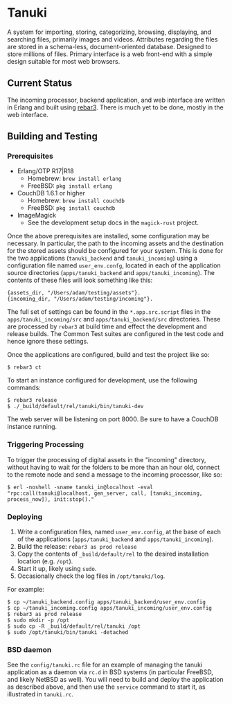 # Tanuki

A system for importing, storing, categorizing, browsing, displaying, and searching files, primarily images and videos. Attributes regarding the files are stored in a schema-less, document-oriented database. Designed to store millions of files. Primary interface is a web front-end with a simple design suitable for most web browsers.

## Current Status

The incoming processor, backend application, and web interface are written in Erlang and built using [rebar3](https://github.com/erlang/rebar3/). There is much yet to be done, mostly in the web interface.

## Building and Testing

### Prerequisites

* Erlang/OTP R17|R18
    - Homebrew: `brew install erlang`
    - FreeBSD: `pkg install erlang`
* CouchDB 1.6.1 or higher
    - Homebrew: `brew install couchdb`
    - FreeBSD: `pkg install couchdb`
* ImageMagick
    - See the development setup docs in the `magick-rust` project.

Once the above prerequisites are installed, some configuration may be necessary. In particular, the path to the incoming assets and the destination for the stored assets should be configured for your system. This is done for the two applications (`tanuki_backend` and `tanuki_incoming`) using a configuration file named `user_env.confg`, located in each of the application source directories (`apps/tanuki_backend` and `apps/tanuki_incoming`). The contents of these files will look something like this:

```
{assets_dir, "/Users/adam/testing/assets"}.
{incoming_dir, "/Users/adam/testing/incoming"}.
```

The full set of settings can be found in the `*.app.src.script` files in the `apps/tanuki_incoming/src` and `apps/tanuki_backend/src` directories. These are processed by `rebar3` at build time and effect the development and release builds. The Common Test suites are configured in the test code and hence ignore these settings.

Once the applications are configured, build and test the project like so:

```
$ rebar3 ct
```

To start an instance configured for development, use the following commands:

```
$ rebar3 release
$ ./_build/default/rel/tanuki/bin/tanuki-dev
```

The web server will be listening on port 8000. Be sure to have a CouchDB instance running.

### Triggering Processing

To trigger the processing of digital assets in the "incoming" directory, without having to wait for the folders to be more than an hour old, connect to the remote node and send a message to the incoming processor, like so:

```
$ erl -noshell -sname tanuki_in@localhost -eval "rpc:call(tanuki@localhost, gen_server, call, [tanuki_incoming, process_now]), init:stop()."
```

### Deploying

1. Write a configuration files, named `user_env.config`, at the base of each of the applications (`apps/tanuki_backend` and `apps/tanuki_incoming`).
1. Build the release: `rebar3 as prod release`
1. Copy the contents of `_build/default/rel` to the desired installation location (e.g. `/opt`).
1. Start it up, likely using `sudo`.
1. Occasionally check the log files in `/opt/tanuki/log`.

For example:

```shell
$ cp ~/tanuki_backend.config apps/tanuki_backend/user_env.config
$ cp ~/tanuki_incoming.config apps/tanuki_incoming/user_env.config
$ rebar3 as prod release
$ sudo mkdir -p /opt
$ sudo cp -R _build/default/rel/tanuki /opt
$ sudo /opt/tanuki/bin/tanuki -detached
```

### BSD daemon

See the `config/tanuki.rc` file for an example of managing the tanuki application as a daemon via `rc.d` in BSD systems (in particular FreeBSD, and likely NetBSD as well). You will need to build and deploy the application as described above, and then use the `service` command to start it, as illustrated in `tanuki.rc`.
